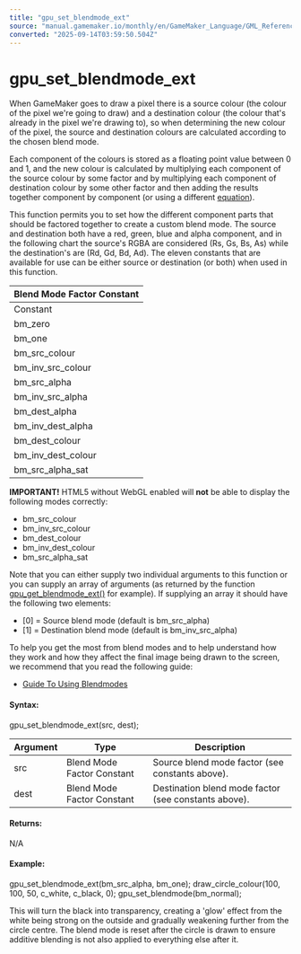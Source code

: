```yaml
---
title: "gpu_set_blendmode_ext"
source: "manual.gamemaker.io/monthly/en/GameMaker_Language/GML_Reference/Drawing/GPU_Control/gpu_set_blendmode_ext.htm"
converted: "2025-09-14T03:59:50.504Z"
---
```


# gpu\_set\_blendmode\_ext

When GameMaker goes to draw a pixel there is a source colour (the colour of the pixel we're going to draw) and a destination colour (the colour that's already in the pixel we're drawing to), so when determining the new colour of the pixel, the source and destination colours are calculated according to the chosen blend mode.

Each component of the colours is stored as a floating point value between 0 and 1, and the new colour is calculated by multiplying each component of the source colour by some factor and by multiplying each component of destination colour by some other factor and then adding the results together component by component (or using a different [equation](gpu_set_blendequation.md)).

This function permits you to set how the different component parts that should be factored together to create a custom blend mode. The source and destination both have a red, green, blue and alpha component, and in the following chart the source's RGBA are considered (Rs, Gs, Bs, As) while the destination's are (Rd, Gd, Bd, Ad). The eleven constants that are available for use can be either source or destination (or both) when used in this function.

| Blend Mode Factor Constant |
| --- |
| Constant | Blend factor (Red, Green, Blue, Alpha) |
| bm_zero | (0, 0, 0, 0) |
| bm_one | (1, 1, 1, 1) |
| bm_src_colour | (Rs, Gs, Bs, As) |
| bm_inv_src_colour | (1-Rs, 1-Gs, 1-Bs, 1-As) |
| bm_src_alpha | (As, As, As, As) |
| bm_inv_src_alpha | (1-As, 1-As, 1-As, 1-As) |
| bm_dest_alpha | (Ad, Ad, Ad, Ad) |
| bm_inv_dest_alpha | (1-Ad, 1-Ad, 1-Ad, 1-Ad) |
| bm_dest_colour | (Rd, Gd, Bd, Ad) |
| bm_inv_dest_colour | (1-Rd, 1-Gd, 1-Bd, 1-Ad) |
| bm_src_alpha_sat | (f, f, f, 1) where f = min(As, 1-Ad) |

**IMPORTANT!** HTML5 without WebGL enabled will **not** be able to display the following modes correctly:

-   bm\_src\_colour
-   bm\_inv\_src\_colour
-   bm\_dest\_colour
-   bm\_inv\_dest\_colour
-   bm\_src\_alpha\_sat

Note that you can either supply two individual arguments to this function or you can supply an array of arguments (as returned by the function [gpu\_get\_blendmode\_ext()](gpu_get_blendmode_ext.md) for example). If supplying an array it should have the following two elements:

-   \[0\] = Source blend mode (default is bm\_src\_alpha)
-   \[1\] = Destination blend mode (default is bm\_inv\_src\_alpha)

To help you get the most from blend modes and to help understand how they work and how they affect the final image being drawn to the screen, we recommend that you read the following guide:

-   [Guide To Using Blendmodes](../../../../Additional_Information/Guide_To_Using_Blendmodes.md)

#### Syntax:

gpu\_set\_blendmode\_ext(src, dest);

| Argument | Type | Description |
| --- | --- | --- |
| src | Blend Mode Factor Constant | Source blend mode factor (see constants above). |
| dest | Blend Mode Factor Constant | Destination blend mode factor (see constants above). |

#### Returns:

N/A

#### Example:

gpu\_set\_blendmode\_ext(bm\_src\_alpha, bm\_one);
draw\_circle\_colour(100, 100, 50, c\_white, c\_black, 0);
gpu\_set\_blendmode(bm\_normal);

This will turn the black into transparency, creating a 'glow' effect from the white being strong on the outside and gradually weakening further from the circle centre. The blend mode is reset after the circle is drawn to ensure additive blending is not also applied to everything else after it.